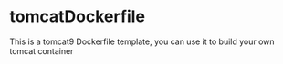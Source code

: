 # tomcatDockerfile

This is a tomcat9 Dockerfile template, you can use it to build your own tomcat container
